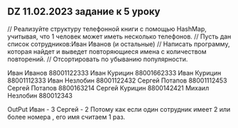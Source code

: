## DZ 11.02.2023 задание к 5 уроку
// Реализуйте структуру телефонной книги с помощью HashMap, учитывая, что 1 человек может иметь несколько телефонов.
// Пусть дан список сотрудников:Иван Иванов (и остальные)
// Написать программу, которая найдет и выведет повторяющиеся имена с количеством повторений.
// Отсортировать по убыванию популярности.


Иван Иванов 88001122333
Иван Курицин 88001662333
Иван Курицин 88001112333
Иван Незлобин 88001122432
Сергей Потапов 88001112453
Сергей Потапов 8800163214
Сергей Курицин 8800142421
Михаил Незлобин 880012343

OutPut
Иван - 3
Сергей - 2
Потому как если один сотрудник имеет 2 или более номера , его имя считаем 1 раз.
